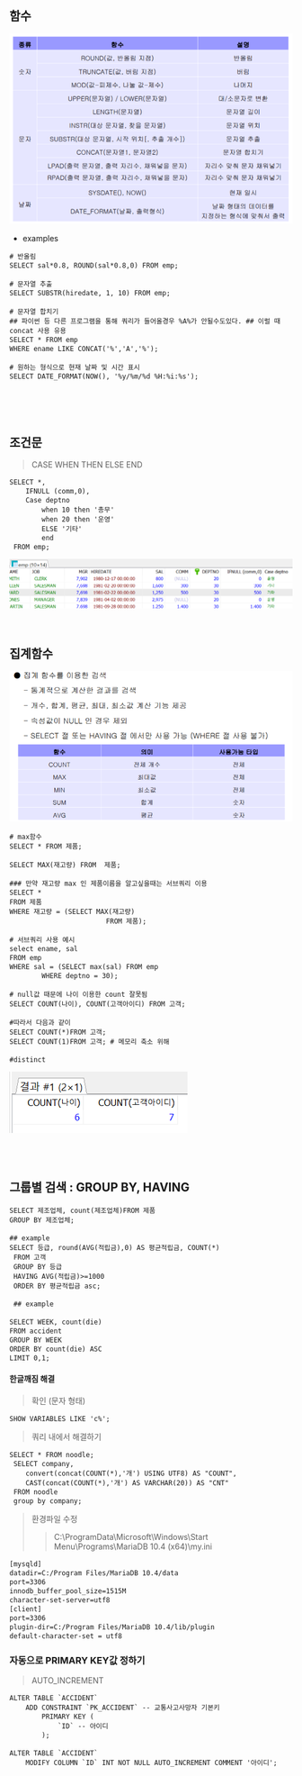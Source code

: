 ## 함수

![image-20200121092958486](03_function_group.assets/image-20200121092958486.png)

- examples

```mysql
# 반올림
SELECT sal*0.8, ROUND(sal*0.8,0) FROM emp;

# 문자열 추출
SELECT SUBSTR(hiredate, 1, 10) FROM emp;

# 문자열 합치기
## 파이썬 등 다른 프로그램을 통해 쿼리가 들어올경우 %A%가 안될수도있다. ## 이럴 때 concat 사용 유용
SELECT * FROM emp 
WHERE ename LIKE CONCAT('%','A','%');

# 원하는 형식으로 현재 날짜 및 시간 표시
SELECT DATE_FORMAT(NOW(), '%y/%m/%d %H:%i:%s');


```

<br><br>

## 조건문

> CASE WHEN THEN ELSE END

```mariadb
SELECT *,
	IFNULL (comm,0), 
	Case deptno 
		when 10 then '총무'
		when 20 then '운영'
		ELSE '기타'
		end
 FROM emp;
```

![image-20200121101225512](03_function_group.assets/image-20200121101225512.png)

<br>

## 집계함수

![image-20200121101725077](03_function_group.assets/image-20200121101725077.png)



```mariadb
# max함수 
SELECT * FROM 제품;

SELECT MAX(재고량) FROM  제품; 

### 만약 재고량 max 인 제품이름을 알고싶을때는 서브쿼리 이용
SELECT * 
FROM 제품
WHERE 재고량 = (SELECT MAX(재고량)
						FROM 제품);

# 서브쿼리 사용 예시
select ename, sal 
FROM emp
WHERE sal = (SELECT max(sal) FROM emp
		WHERE deptno = 30);
						
# null값 때문에 나이 이용한 count 잘못됨						
SELECT COUNT(나이), COUNT(고객아이디) FROM 고객;

#따라서 다음과 같이
SELECT COUNT(*)FROM 고객;
SELECT COUNT(1)FROM 고객; # 메모리 축소 위해

#distinct
```

![image-20200121102638860](03_function_group.assets/image-20200121102638860.png)

<br><br>

## 그룹별 검색 : GROUP BY, HAVING

```mysql
SELECT 제조업체, count(제조업체)FROM 제품
GROUP BY 제조업체;

## example
SELECT 등급, round(AVG(적립금),0) AS 평균적립금, COUNT(*)
 FROM 고객
 GROUP BY 등급
 HAVING AVG(적립금)>=1000
 ORDER BY 평균적립금 asc;
 
 ## example
 
SELECT WEEK, count(die)
FROM accident
GROUP BY WEEK
ORDER BY count(die) ASC
LIMIT 0,1;
```



#### 한글깨짐 해결

> 확인 (문자 형태)

```
SHOW VARIABLES LIKE 'c%';
```



> 쿼리 내에서 해결하기

```mariadb
SELECT * FROM noodle;
 SELECT company, 
 	convert(concat(COUNT(*),'개') USING UTF8) AS "COUNT",
 	CAST(concat(COUNT(*),'개') AS VARCHAR(20)) AS "CNT"
 FROM noodle
 group by company;
```



> 환경파일 수정
>
> > C:\ProgramData\Microsoft\Windows\Start Menu\Programs\MariaDB 10.4 (x64)\my.ini

```
[mysqld]
datadir=C:/Program Files/MariaDB 10.4/data
port=3306
innodb_buffer_pool_size=1515M
character-set-server=utf8
[client]
port=3306
plugin-dir=C:/Program Files/MariaDB 10.4/lib/plugin
default-character-set = utf8
```



### 자동으로 PRIMARY KEY값 정하기

> AUTO_INCREMENT

```mysql
ALTER TABLE `ACCIDENT`
	ADD CONSTRAINT `PK_ACCIDENT` -- 교통사고사망자 기본키
		PRIMARY KEY (
			`ID` -- 아이디
		);

ALTER TABLE `ACCIDENT`
	MODIFY COLUMN `ID` INT NOT NULL AUTO_INCREMENT COMMENT '아이디';
```



